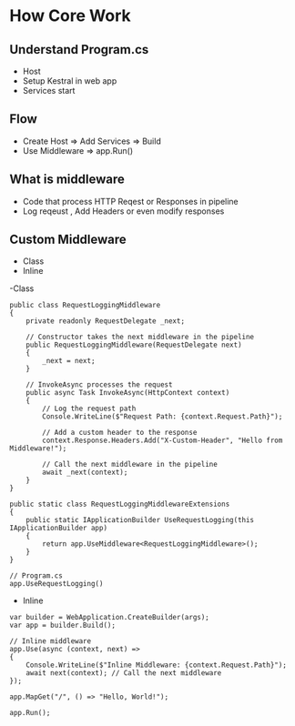 # How Core Work

## Understand Program.cs
-  Host
- Setup Kestral in web app
- Services start 


## Flow
- Create Host => Add Services => Build
- Use Middleware => app.Run()

## What is middleware 
- Code that process HTTP Reqest or Responses in pipeline
- Log reqeust , Add Headers or even modify responses

## Custom Middleware
- Class
- Inline


-Class
```
public class RequestLoggingMiddleware
{
    private readonly RequestDelegate _next;

    // Constructor takes the next middleware in the pipeline
    public RequestLoggingMiddleware(RequestDelegate next)
    {
        _next = next;
    }

    // InvokeAsync processes the request
    public async Task InvokeAsync(HttpContext context)
    {
        // Log the request path
        Console.WriteLine($"Request Path: {context.Request.Path}");

        // Add a custom header to the response
        context.Response.Headers.Add("X-Custom-Header", "Hello from Middleware!");

        // Call the next middleware in the pipeline
        await _next(context);
    }
}

public static class RequestLoggingMiddlewareExtensions
{
    public static IApplicationBuilder UseRequestLogging(this IApplicationBuilder app)
    {
        return app.UseMiddleware<RequestLoggingMiddleware>();
    }
}

// Program.cs
app.UseRequestLogging()
```

- Inline

```
var builder = WebApplication.CreateBuilder(args);
var app = builder.Build();

// Inline middleware
app.Use(async (context, next) =>
{
    Console.WriteLine($"Inline Middleware: {context.Request.Path}");
    await next(context); // Call the next middleware
});

app.MapGet("/", () => "Hello, World!");

app.Run();

```